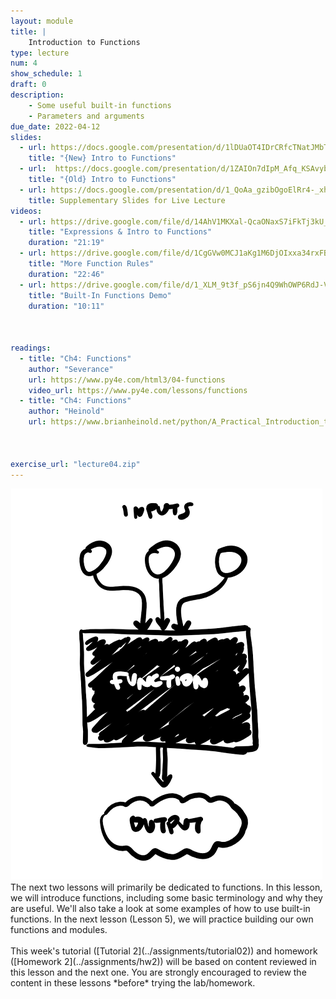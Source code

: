 ```yaml
---
layout: module
title: |
    Introduction to Functions
type: lecture
num: 4
show_schedule: 1
draft: 0
description:
    - Some useful built-in functions
    - Parameters and arguments
due_date: 2022-04-12
slides:
  - url: https://docs.google.com/presentation/d/1lDUaOT4IDrCRfcTNatJMbTGUGX1qN8nsf9LgaQE9FNQ/edit#slide=id.g121b91b6421_0_72
    title: "{New} Intro to Functions"
  - url:  https://docs.google.com/presentation/d/1ZAIOn7dIpM_Afq_KSAvyb4M0WHJDYkXr/edit?usp=sharing&ouid=117551212520532352302&rtpof=true&sd=true
    title: "{Old} Intro to Functions"
  - url: https://docs.google.com/presentation/d/1_QoAa_gzibOgoElRr4-_xh9ZJzd3tlde/edit?usp=sharing&ouid=117551212520532352302&rtpof=true&sd=true
    title: Supplementary Slides for Live Lecture
videos: 
  - url: https://drive.google.com/file/d/14AhV1MKXal-QcaONaxS7iFkTj3kU_2S-/view?usp=sharing 
    title: "Expressions & Intro to Functions"
    duration: "21:19"
  - url: https://drive.google.com/file/d/1CgGVw0MCJ1aKg1M6DjOIxxa34rxFBVLZ/view?usp=sharing 
    title: "More Function Rules"
    duration: "22:46"
  - url: https://drive.google.com/file/d/1_XLM_9t3f_pS6jn4Q9WhOWP6RdJ-V_Vx/view?usp=sharing
    title: "Built-In Functions Demo"
    duration: "10:11"
        


readings:
  - title: "Ch4: Functions"
    author: "Severance"
    url: https://www.py4e.com/html3/04-functions
    video_url: https://www.py4e.com/lessons/functions
  - title: "Ch4: Functions"
    author: "Heinold"
    url: https://www.brianheinold.net/python/A_Practical_Introduction_to_Python_Programming_Heinold.pdf



exercise_url: "lecture04.zip"
---
```


<img class="module-image" src="/assets/images/lectures/lecture_03_functions.png" /> 
The next two lessons will primarily be dedicated to functions. In this lesson, we will introduce functions, including some basic terminology and why they are useful. We'll also take a look at some examples of how to use built-in functions. In the next lesson (Lesson 5), we will practice building our own functions and modules. <br><br>This week's tutorial ([Tutorial 2](../assignments/tutorial02)) and homework ([Homework 2](../assignments/hw2)) will be based on content reviewed in this lesson and the next one. You are strongly encouraged to review the content in these lessons *before* trying the lab/homework.
